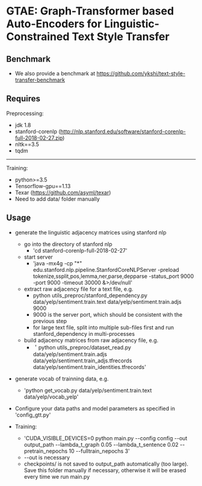 # GTAE: Graph-Transformer based Auto-Encoders for Linguistic-Constrained Text Style Transfer 

## Benchmark
+ We also provide a benchmark at <https://github.com/ykshi/text-style-transfer-benchmark>

## Requires

Preprocessing:

+ jdk 1.8
+ stanford-corenlp (<http://nlp.stanford.edu/software/stanford-corenlp-full-2018-02-27.zip>)
+ nltk==3.5
+ tqdm

------

Training:

+ python>=3.5
+ Tensorflow-gpu==1.13
+ Texar (<https://github.com/asyml/texar>)
+ Need to add data/ folder manually

## Usage

+ generate the linguistic adjacency matrices using stanford nlp
  + go into the directory of stanford nlp
    + 'cd stanford-corenlp-full-2018-02-27'
  + start server
    + 'java -mx4g -cp "*" edu.stanford.nlp.pipeline.StanfordCoreNLPServer -preload tokenize,ssplit,pos,lemma,ner,parse,depparse -status_port 9000 -port 9000 -timeout 30000 &>/dev/null'
  + extract raw adjacency file for a text file, e.g.
    + python utils_preproc/stanford_dependency.py data/yelp/sentiment.train.text data/yelp/sentiment.train.adjs 9000
    + 9000 is the server port, which should be consistent with the previous step
    + for large text file, split into multiple sub-files first and run stanford_dependency in multi-processes
  + build adjacency matrices from raw adjacency file, e.g.
    + ＇python utils_preproc/dataset_read.py data/yelp/sentiment.train.adjs data/yelp/sentiment.train_adjs.tfrecords data/yelp/sentiment.train_identities.tfrecords'

+ generate vocab of trainning data, e.g.
  + 'python get_vocab.py data/yelp/sentiment.train.text data/yelp/vocab_yelp'

+ Configure your data paths and model parameters as specified in 'config_gtt.py'

+ Training:
  + 'CUDA_VISIBLE_DEVICES=0 python main.py --config config --out output_path --lambda_t_graph 0.05 --lambda_t_sentence 0.02 --pretrain_nepochs 10 --fulltrain_nepochs 3'
  + --out is necessary
  + checkpoints/ is not saved to output_path automatically (too large). Save this folder manually if necessary, otherwise it will be erased every time we run main.py

